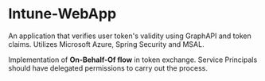 # Intune-WebApp
An application that verifies user token's validity using GraphAPI and token claims.
Utilizes Microsoft Azure, Spring Security and MSAL.

Implementation of **On-Behalf-Of flow** in token exchange.
Service Principals should have delegated permissions to carry out the process.
